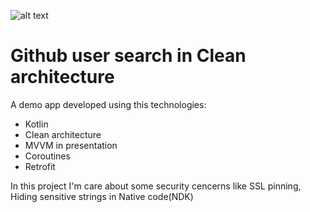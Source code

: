 ![alt text](https://iili.io/WZaymP.webp)
# Github user search in Clean architecture
A demo app developed using this technologies:
- Kotlin
- Clean architecture
- MVVM in presentation
- Coroutines
- Retrofit

In this project I'm care about some security cencerns like SSL pinning, Hiding sensitive strings in Native code(NDK)


